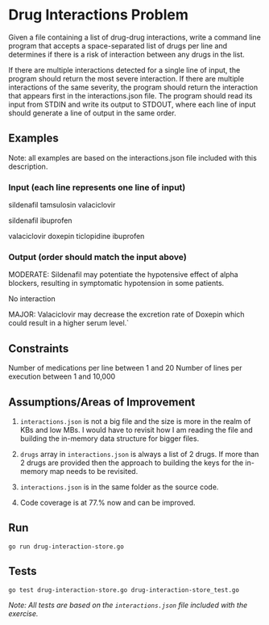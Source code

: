 # Drug Interactions Problem

Given a file containing a list of drug-drug interactions, write a command line program that accepts a space-separated list of 
drugs per line and determines if there is a risk of interaction between any drugs in the list.
  
If there are multiple interactions detected for a single line of input, the program should return the most severe interaction. 
If there are multiple interactions of the same severity, the program should return the interaction that appears first in the 
interactions.json file.
The program should read its input from STDIN and write its output to STDOUT, where each line of input should generate a line 
of output in the same order.

## Examples
Note: all examples are based on the interactions.json file included with this description.

### Input (each line represents one line of input)
sildenafil tamsulosin valaciclovir

sildenafil ibuprofen

valaciclovir doxepin ticlopidine ibuprofen

### Output (order should match the input above)
MODERATE: Sildenafil may potentiate the hypotensive effect of alpha blockers, resulting in symptomatic hypotension in some patients.

No interaction

MAJOR: Valaciclovir may decrease the excretion rate of Doxepin which could result in a higher serum level.`

## Constraints
Number of medications per line between 1 and 20 Number of lines per execution between 1 and 10,000

## Assumptions/Areas of Improvement

1. `interactions.json` is not a big file and the size is more in the realm of KBs and low MBs. 
I would have to revisit how I am reading the file and building the in-memory data structure for bigger files.

2. `drugs` array in `interactions.json` is always a list of 2 drugs. If more than 2 drugs are provided then the approach 
to building the keys for the in-memory map needs to be revisited.

3. `interactions.json` is in the same folder as the source code. 

4. Code coverage is at 77.% now and can be improved.

## Run

`go run drug-interaction-store.go`

## Tests

`go test drug-interaction-store.go drug-interaction-store_test.go`

_Note: All tests are based on the `interactions.json` file included with the exercise._
